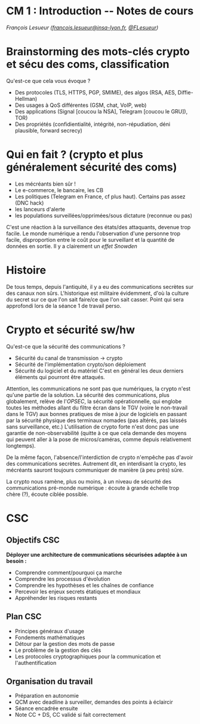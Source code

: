 # CM 1 : Introduction -- Notes de cours

_François Lesueur ([francois.lesueur@insa-lyon.fr](mailto:francois.lesueur@insa-lyon.fr), [@FLesueur](https://twitter.com/FLesueur))_

Brainstorming des mots-clés crypto et sécu des coms, classification
===========

Qu'est-ce que cela vous évoque ?

* Des protocoles (TLS, HTTPS, PGP, SMIME), des algos (RSA, AES, Diffie-Hellman)
* Des usages à QoS différentes (GSM, chat, VoIP, web)
* Des applications (Signal [coucou la NSA], Telegram [coucou le GRU]), TOR)
* Des propriétés (confidientialité, intégrité, non-répudiation, déni plausible, forward secrecy)

Qui en fait ? (crypto et plus généralement sécurité des coms)
=============

* Les mécréants bien sûr !
* Le e-commerce, le bancaire, les CB
* Les politiques (Telegram en France, cf plus haut). Certains pas assez (DNC hack)
* les lanceurs d'alerte
* les populations surveillées/opprimées/sous dictature (reconnue ou pas)

C'est une réaction à la surveillance des états/des attaquants, devenue trop facile. Le monde numérique a rendu l'observation d'une personne trop facile, disproportion entre le coût pour le surveillant et la quantité de données en sortie. Il y a clairement un _effet Snowden_

Histoire
========

De tous temps, depuis l'antiquité, il y a eu des communications secrètes sur des canaux non sûrs. L'historique est militaire évidemment, d'où la culture du secret sur ce que l'on sait faire/ce que l'on sait casser. Point qui sera approfondi lors de la séance 1 de travail perso.


Crypto et sécurité sw/hw
========================

Qu'est-ce que la sécurité des communications ?

* Sécurité du canal de transmission -> crypto
* Sécurité de l'implémentation crypto/son déploiement
* Sécurité du logiciel et du matériel
C'est en général les deux derniers éléments qui pourront être attaqués.

Attention, les communications ne sont pas que numériques, la crypto n'est qu'une partie de la solution. La sécurité des communications, plus globalement, relève de l'_OPSEC_, la sécurité opérationnelle, qui englobe toutes les méthodes allant du filtre écran dans le TGV (voire le non-travail dans le TGV) aux bonnes pratiques de mise à jour de logiciels en passant par la sécurité physique des terminaux nomades (pas altérés, pas laissés sans surveillance, etc.) L'utilisation de crypto forte n'est donc pas une garantie de non-observabilité (quitte à ce que cela demande des moyens qui peuvent aller à la pose de micros/caméras, comme depuis relativement longtemps).

De la même façon, l'absence/l'interdiction de crypto n'empêche pas d'avoir des communications secrètes. Autrement dit, en interdisant la crypto, les mécréants sauront toujours communiquer de manière (à peu près) sûre.

La crypto nous ramène, plus ou moins, à un niveau de sécurité des communications pré-monde numérique : écoute à grande échelle trop chère (?), écoute ciblée possible.

CSC
===

Objectifs CSC
-------------
__Déployer une architecture de communications sécurisées adaptée à un besoin :__

* Comprendre comment/pourquoi ça marche
* Comprendre les processus d'évolution
* Comprendre les hypothèses et les chaînes de confiance
* Percevoir les enjeux secrets étatiques et mondiaux
* Appréhender les risques restants



Plan CSC
--------

* Principes généraux d'usage
* Fondements mathématiques
* Détour par la gestion des mots de passe
* Le problème de la gestion des clés
* Les protocoles cryptographiques pour la communication et l'authentification


Organisation du travail
-----------------------

* Préparation en autonomie
* QCM avec deadline à surveiller, demandes des points à éclaircir
* Séance encadrée ensuite
* Note CC + DS, CC validé si fait correctement

